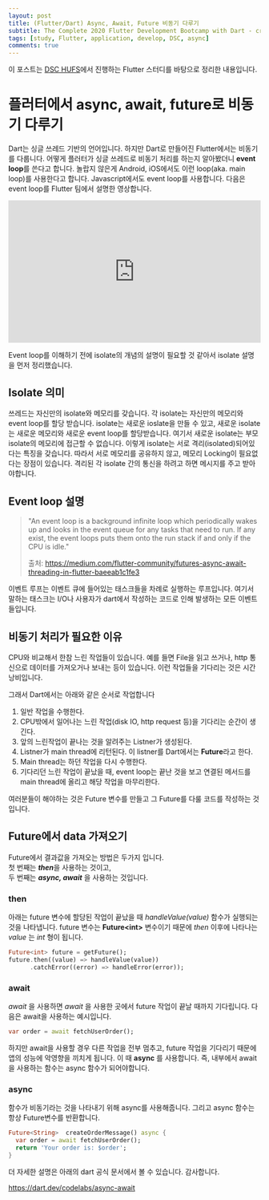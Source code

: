 ```yaml
---
layout: post
title: (Flutter/Dart) Async, Await, Future 비동기 다루기
subtitle: The Complete 2020 Flutter Development Bootcamp with Dart - created by Angela Yu
tags: [study, Flutter, application, develop, DSC, async]
comments: true
---
```


이 포스트는 [DSC HUFS](https://www.facebook.com/dschufs/)에서 진행하는 Flutter 스터디를 바탕으로 정리한 내용입니다.

# 플러터에서 async, await, future로 비동기 다루기

Dart는 싱글 쓰레드 기반의 언어입니다. 하지만 Dart로 만들어진 Flutter에서는 비동기를 다룹니다. 어떻게 플러터가 싱글 쓰레드로 비동기 처리를 하는지 알아봤더니 **event loop**를 쓴다고 합니다. 놀랍지 않은게 Android, iOS에서도 이런 loop(aka. main loop)를 사용한다고 합니다. Javascript에서도 event loop를 사용합니다. 다음은 event loop를 Flutter 팀에서 설명한 영상합니다.

<style>.embed-container { position: relative; padding-bottom: 56.25%; height: 0; overflow: hidden; max-width: 100%; } .embed-container iframe, .embed-container object, .embed-container embed { position: absolute; top: 0; left: 0; width: 100%; height: 100%; }</style><div class='embed-container'><iframe src='https://www.youtube.com/embed/vl_AaCgudcY' frameborder='0' allowfullscreen></iframe></div>
Event loop를 이해하기 전에 isolate의 개념의 설명이 필요할 것 같아서 isolate 설명을 먼저 정리했습니다.



## Isolate 의미

쓰레드는 자신만의 isolate와 메모리를 갖습니다. 각 isolate는 자신만의 메모리와 event loop를 할당 받습니다. isolate는 새로운 ioslate을 만들 수 있고, 새로운 isolate는 새로운 메모리와 새로운 event loop를 할당받습니다. 여기서 새로운 isolate는 부모 isolate의 메모리에 접근할 수 없습니다. 이렇게 isolate는 서로  격리(isolated)되어있다는 특징을 갖습니다. 따라서 서로 메모리를 공유하지 않고, 메모리 Locking이 필요없다는 장점이 있습니다. 격리된 각 isolate 간의 통신을 하려고 하면 메시지를 주고 받아야합니다.



## Event loop 설명

> "An event loop is a background infinite loop which periodically wakes up and looks in the event queue for any tasks that need to run. If any exist, the event loops puts them onto the run stack if and only if the CPU is idle."
>
> 출처: https://medium.com/flutter-community/futures-async-await-threading-in-flutter-baeeab1c1fe3

이벤트 루프는 이벤트 큐에 들어있는 태스크들을 차례로 실행하는 루프입니다. 여기서 말하는 태스크는 I/O나 사용자가 dart에서 작성하는 코드로 인해 발생하는 모든 이벤트들입니다.



## 비동기 처리가 필요한 이유

CPU와 비교해서 한참 느린 작업들이 있습니다. 예를 들면 File을 읽고 쓰거나, http 통신으로 데이터를 가져오거나 보내는 등이 있습니다. 이런 작업들을 기다리는 것은 시간 낭비입니다.

그래서 Dart에서는 아래와 같은 순서로 작업합니다

1. 일반 작업을 수행한다.
2.  CPU밖에서 일어나는 느린 작업(disk IO, http request 등)을 기다리는 순간이 생긴다.
3. 앞의 느린작업이 끝나는 것을 알려주는 Listner가 생성된다. 
4. Listner가 main thread에 리턴된다. 이 listner를 Dart에서는 **Future**라고 한다.
5. Main thread는 하던 작업을 다시 수행한다.
6. 기다리던 느린 작업이 끝났을 때, event loop는 끝난 것을 보고 연결된 메서드를 main thread에 올리고 해당 작업을 마무리한다.

여러분들이 해야하는 것은 Future 변수를 만들고 그 Future를 다룰 코드를 작성하는 것입니다.

## Future에서 data 가져오기

Future에서 결과값을 가져오는 방법은 두가지 입니다.  
첫 번째는 ***then***을 사용하는 것이고,  
두 번째는 ***async, await*** 을 사용하는 것입니다.  



### then

아래는 future 변수에 할당된 작업이 끝났을 때 *handleValue(value)* 함수가 실행되는 것을 나타냅니다. future 변수는 **Future\<int\>** 변수이기 때문에 *then* 이후에 나타나는 *value* 는 *int* 형이 됩니다.

```dart
Future<int> future = getFuture();
future.then((value) => handleValue(value))
      .catchError((error) => handleError(error));
```

  

### await

*await* 을 사용하면 *await* 을 사용한 곳에서 future 작업이 끝날 때까지 기다립니다. 다음은 await을 사용하는 예시입니다.

```dart
var order = await fetchUserOrder();
```

하지만 await을 사용할 경우 다른 작업을 전부 멈추고, future 작업을 기다리기 때문에 앱의 성능에 악영향을 끼치게 됩니다. 이 때 **async** 를 사용합니다. 즉, 내부에서 await을 사용하는 함수는 async 함수가 되어야합니다.

### async

함수가 비동기라는 것을 나타내기 위해 async를 사용해줍니다. 그리고 async 함수는 항상 Future변수를 반환합니다. 

```dart
Future<String>  createOrderMessage() async {
  var order = await fetchUserOrder();
  return 'Your order is: $order';
}
```

  

더 자세한 설명은 아래의 dart 공식 문서에서 볼 수 있습니다. 감사합니다.

https://dart.dev/codelabs/async-await










